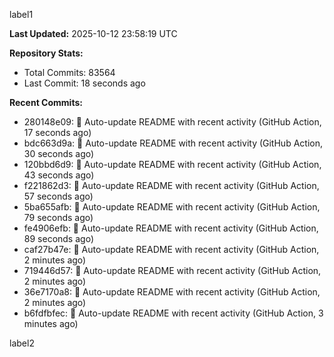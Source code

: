 
label1 
<!-- ACTIVITY_START -->
**Last Updated:** 2025-10-12 23:58:19 UTC

**Repository Stats:**
- Total Commits: 83564
- Last Commit: 18 seconds ago

**Recent Commits:**
- 280148e09: 🤖 Auto-update README with recent activity (GitHub Action, 17 seconds ago)
- bdc663d9a: 🤖 Auto-update README with recent activity (GitHub Action, 30 seconds ago)
- 120bbd6d9: 🤖 Auto-update README with recent activity (GitHub Action, 43 seconds ago)
- f221862d3: 🤖 Auto-update README with recent activity (GitHub Action, 57 seconds ago)
- 5ba655afb: 🤖 Auto-update README with recent activity (GitHub Action, 79 seconds ago)
- fe4906efb: 🤖 Auto-update README with recent activity (GitHub Action, 89 seconds ago)
- caf27b47e: 🤖 Auto-update README with recent activity (GitHub Action, 2 minutes ago)
- 719446d57: 🤖 Auto-update README with recent activity (GitHub Action, 2 minutes ago)
- 36e7170a8: 🤖 Auto-update README with recent activity (GitHub Action, 2 minutes ago)
- b6fdfbfec: 🤖 Auto-update README with recent activity (GitHub Action, 3 minutes ago)
<!-- ACTIVITY_END -->

label2
